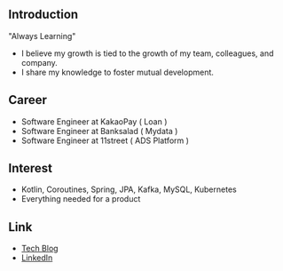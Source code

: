 ## Introduction

"Always Learning"

- I believe my growth is tied to the growth of my team, colleagues, and company.
- I share my knowledge to foster mutual development.

## Career

- Software Engineer at KakaoPay ( Loan )
- Software Engineer at Banksalad ( Mydata )
- Software Engineer at 11street ( ADS Platform )

## Interest

- Kotlin, Coroutines, Spring, JPA, Kafka, MySQL, Kubernetes
- Everything needed for a product

## Link

- [Tech Blog](https://junhee-ko.github.io)
- [LinkedIn](https://www.linkedin.com/in/junhee-ko)
